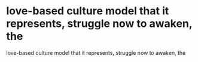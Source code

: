 # love-based culture model that it represents, struggle now to awaken, the

love-based culture model that it represents, struggle now to awaken, the